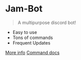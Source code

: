 # Jam-Bot

> A multipurpose discord bot!

-   Easy to use
-   Tons of commands
-   Frequent Updates

[More info](#home)
[Command docs](/commands/basicCommands)
